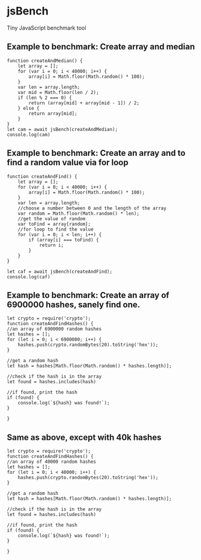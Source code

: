 # jsBench
Tiny JavaScript benchmark tool

## Example to benchmark: Create array and median
```
function createAndMedian() {
    let array = [];
    for (var i = 0; i < 40000; i++) {
        array[i] = Math.floor(Math.random() * 100);
    }
    var len = array.length;
    var mid = Math.floor(len / 2);
    if (len % 2 === 0) {
        return (array[mid] + array[mid - 1]) / 2;
    } else {
        return array[mid];
    }
}
let cam = await jsBench(createAndMedian);
console.log(cam)
```

## Example to benchmark: Create an array and to find a random value via for loop

```
function createAndFind() {
    let array = [];
    for (var i = 0; i < 40000; i++) {
        array[i] = Math.floor(Math.random() * 100);
    }
    var len = array.length;
    //choose a number between 0 and the length of the array
    var random = Math.floor(Math.random() * len);
    //get the value of random
    var toFind = array[random];
    //for loop to find the value
    for (var i = 0; i < len; i++) {
        if (array[i] === toFind) {
            return i;
        }
    }
}

let caf = await jsBench(createAndFind);
console.log(caf)
```

## Example to benchmark: Create an array of 6900000 hashes, sanely find one.
```
let crypto = require('crypto');
function createAndFindHashes() {
//an array of 6900000 random hashes
let hashes = [];
for (let i = 0; i < 6900000; i++) {
    hashes.push(crypto.randomBytes(20).toString('hex'));
}

//get a random hash
let hash = hashes[Math.floor(Math.random() * hashes.length)];

//check if the hash is in the array
let found = hashes.includes(hash)

//if found, print the hash
if (found) {
    console.log(`${hash} was found!`);
}

}
```

## Same as above, except with 40k hashes

```
let crypto = require('crypto');
function createAndFindHashes() {
//an array of 40000 random hashes
let hashes = [];
for (let i = 0; i < 40000; i++) {
    hashes.push(crypto.randomBytes(20).toString('hex'));
}

//get a random hash
let hash = hashes[Math.floor(Math.random() * hashes.length)];

//check if the hash is in the array
let found = hashes.includes(hash)

//if found, print the hash
if (found) {
    console.log(`${hash} was found!`);
}

}
```
